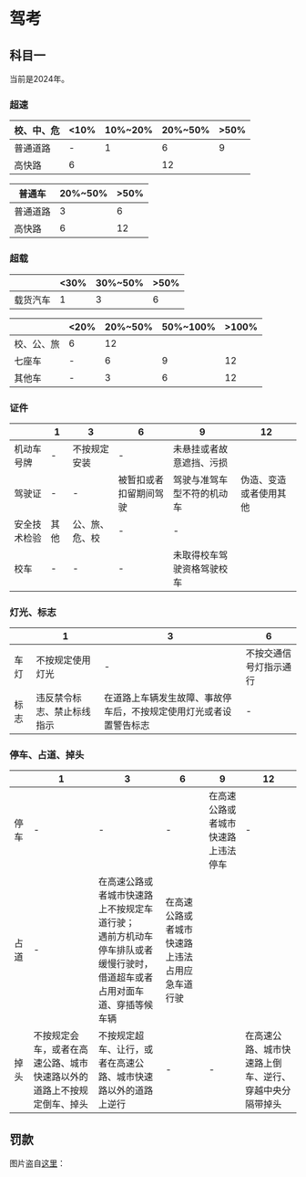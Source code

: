 <script setup>
import ImageView from '@vp/ImageView.vue'
import fine from './fine.webp'
</script>

# 驾考

## 科目一

当前是2024年。

### 超速

<table>
<thead>
    <tr>
        <th>校、中、危</th>
        <th>&lt;10%</th>
        <th>10%~20%</th>
        <th>20%~50%</th>
        <th>&gt;50%</th>
    </tr>
</thead>
<tbody>
    <tr>
        <td>普通道路</td>
        <td>-</td>
        <td>1</td>
        <td>6</td>
        <td>9</td>
    </tr>
    <tr>
        <td>高快路</td>
        <td colspan="2">6</td>
        <td colspan="2">12</td>
    </tr>
</tbody>
</table>

<table>
<thead>
    <tr>
        <th>普通车</th>
        <th>20%~50%</th>
        <th>&gt;50%</th>
    </tr>
</thead>
<tbody>
    <tr>
        <td>普通道路</td>
        <td>3</td>
        <td>6</td>
    </tr>
    <tr>
        <td>高快路</td>
        <td>6</td>
        <td>12</td>
    </tr>
</tbody>
</table>

### 超载

| | <30% | 30%~50% | >50% |
|----|----|----|----|
| 载货汽车 | 1 | 3 | 6 |

<table>
<thead>
    <tr>
        <th></th>
        <th>&lt;20%</th>
        <th>20%~50%</th>
        <th>50%~100%</th>
        <th>&gt;100%</th>
    </tr>
</thead>
<tbody>
    <tr>
        <td>校、公、旅</td>
        <td>6</td>
        <td colspan="3">12</td>
    </tr>
    <tr>
        <td>七座车</td>
        <td>-</td>
        <td>6</td>
        <td>9</td>
        <td>12</td>
    </tr>
    <tr>
        <td>其他车</td>
        <td>-</td>
        <td>3</td>
        <td>6</td>
        <td>12</td>
    </tr>
</tbody>
</table>

### 证件

<table>
<thead>
    <tr>
        <th></th>
        <th>1</th>
        <th>3</th>
        <th>6</th>
        <th>9</th>
        <th>12</th>
    </tr>
</thead>
<tbody>
    <tr>
        <td>机动车号牌</td>
        <td>-</td>
        <td>不按规定安装</td>
        <td>-</td>
        <td>未悬挂或者故意遮挡、污损</td>
        <td rowspan="3">伪造、变造或者使用其他</td>
    </tr>
    <tr>
        <td>驾驶证</td>
        <td>-</td>
        <td>-</td>
        <td>被暂扣或者扣留期间驾驶</td>
        <td>驾驶与准驾车型不符的机动车</td>
    </tr>
    <tr>
        <td>安全技术检验</td>
        <td>其他</td>
        <td>公、旅、危、校</td>
        <td>-</td>
        <td>-</td>
    </tr>
    <tr>
        <td>校车</td>
        <td>-</td>
        <td>-</td>
        <td>-</td>
        <td>未取得校车驾驶资格驾驶校车</td>
    </tr>
</tbody>
</table>

### 灯光、标志

| | 1 | 3 | 6 |
|----|----|----|----|
| 车灯 | 不按规定使用灯光 | - | 不按交通信号灯指示通行 |
| 标志 | 违反禁令标志、禁止标线指示 | 在道路上车辆发生故障、事故停车后，不按规定使用灯光或者设置警告标志 | - |

### 停车、占道、掉头

| | 1 | 3 | 6 | 9 | 12 |
|----|----|----|----|----|----|
| 停车 | - | - | - | 在高速公路或者城市快速路上违法停车 | - |
| 占道 | - | 在高速公路或者城市快速路上不按规定车道行驶；<br/>遇前方机动车停车排队或者缓慢行驶时，借道超车或者占用对面车道、穿插等候车辆 | 在高速公路或者城市快速路上违法占用应急车道行驶 |
| 掉头 | 不按规定会车，或者在高速公路、城市快速路以外的道路上不按规定倒车、掉头 | 不按规定超车、让行，或者在高速公路、城市快速路以外的道路上逆行 | - | -| 在高速公路、城市快速路上倒车、逆行、穿越中央分隔带掉头 |

## 罚款

图片盗自[这里](https://zhuanlan.zhihu.com/p/559382820)：

<ImageView :src="fine" />
